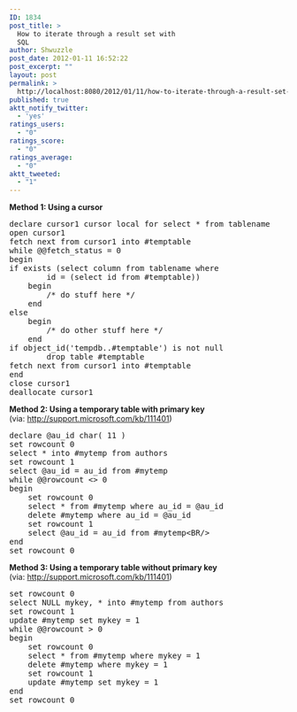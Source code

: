 ```yaml
---
ID: 1834
post_title: >
  How to iterate through a result set with
  SQL
author: Shwuzzle
post_date: 2012-01-11 16:52:22
post_excerpt: ""
layout: post
permalink: >
  http://localhost:8080/2012/01/11/how-to-iterate-through-a-result-set-with-sql-2/
published: true
aktt_notify_twitter:
  - 'yes'
ratings_users:
  - "0"
ratings_score:
  - "0"
ratings_average:
  - "0"
aktt_tweeted:
  - "1"
---
```

<strong>Method 1: Using a cursor</strong>
<pre>declare cursor1 cursor local for select * from tablename
open cursor1
fetch next from cursor1 into #temptable
while @@fetch_status = 0
begin
if exists (select column from tablename where 
        id = (select id from #temptable))
    begin 
        /* do stuff here */ 
    end
else
    begin
        /* do other stuff here */
    end 
if object_id('tempdb..#temptable') is not null
        drop table #temptable
fetch next from cursor1 into #temptable
end
close cursor1
deallocate cursor1</pre>
<strong>Method 2: Using a temporary table with primary key
</strong>        (via: <a href="http://support.microsoft.com/kb/111401">http://support.microsoft.com/kb/111401</a>)
<pre>declare @au_id char( 11 )
set rowcount 0
select * into #mytemp from authors
set rowcount 1
select @au_id = au_id from #mytemp
while @@rowcount &lt;&gt; 0
begin
    set rowcount 0
    select * from #mytemp where au_id = @au_id
    delete #mytemp where au_id = @au_id
    set rowcount 1
    select @au_id = au_id from #mytemp&lt;BR/&gt;
end
set rowcount 0</pre>
<strong>Method 3: Using a temporary table without primary key
</strong>        (via: <a href="http://support.microsoft.com/kb/111401">http://support.microsoft.com/kb/111401</a>)
<pre>set rowcount 0
select NULL mykey, * into #mytemp from authors
set rowcount 1
update #mytemp set mykey = 1
while @@rowcount &gt; 0
begin
    set rowcount 0
    select * from #mytemp where mykey = 1
    delete #mytemp where mykey = 1
    set rowcount 1
    update #mytemp set mykey = 1
end
set rowcount 0</pre>